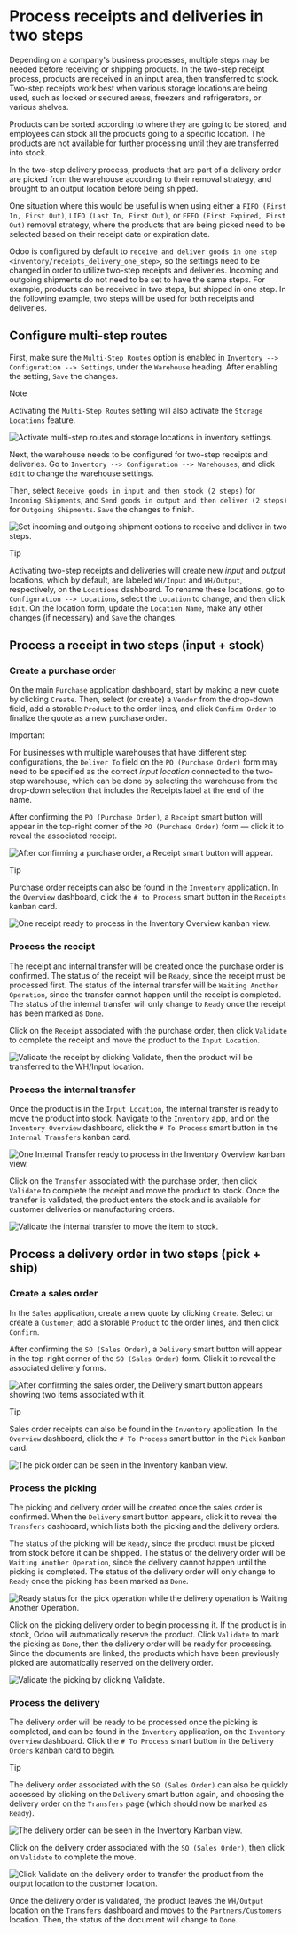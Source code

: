 # Process receipts and deliveries in two steps

<div id="inventory/receipts_delivery_two_steps">

Depending on a company's business processes, multiple steps may be
needed before receiving or shipping products. In the two-step receipt
process, products are received in an input area, then transferred to
stock. Two-step receipts work best when various storage locations are
being used, such as locked or secured areas, freezers and refrigerators,
or various shelves.

</div>

Products can be sorted according to where they are going to be stored,
and employees can stock all the products going to a specific location.
The products are not available for further processing until they are
transferred into stock.

In the two-step delivery process, products that are part of a delivery
order are picked from the warehouse according to their removal strategy,
and brought to an output location before being shipped.

One situation where this would be useful is when using either a `FIFO
(First In, First Out)`, `LIFO (Last In, First Out)`, or `FEFO (First
Expired, First Out)` removal strategy, where the products that are being
picked need to be selected based on their receipt date or expiration
date.

Odoo is configured by default to `receive and deliver goods in one step
<inventory/receipts_delivery_one_step>`, so the settings need to be
changed in order to utilize two-step receipts and deliveries. Incoming
and outgoing shipments do not need to be set to have the same steps. For
example, products can be received in two steps, but shipped in one step.
In the following example, two steps will be used for both receipts and
deliveries.

## Configure multi-step routes

First, make sure the `Multi-Step Routes` option is enabled in `Inventory
--> Configuration --> Settings`, under the `Warehouse` heading. After
enabling the setting, `Save` the changes.

<div class="note">

<div class="title">

Note

</div>

Activating the `Multi-Step Routes` setting will also activate the
`Storage
Locations` feature.

</div>

![Activate multi-step routes and storage locations in inventory
settings.](receipts_delivery_two_steps/multi-step-routes.png)

Next, the warehouse needs to be configured for two-step receipts and
deliveries. Go to `Inventory --> Configuration --> Warehouses`, and
click `Edit` to change the warehouse settings.

Then, select `Receive goods in input and then stock (2 steps)` for
`Incoming
Shipments`, and `Send goods in output and then deliver (2 steps)` for
`Outgoing
Shipments`. `Save` the changes to finish.

![Set incoming and outgoing shipment options to receive and deliver in
two steps.](receipts_delivery_two_steps/two-step-warehouse-config.png)

<div class="tip">

<div class="title">

Tip

</div>

Activating two-step receipts and deliveries will create new *input* and
*output* locations, which by default, are labeled `WH/Input` and
`WH/Output`, respectively, on the `Locations` dashboard. To rename these
locations, go to `Configuration
--> Locations`, select the `Location` to change, and then click `Edit`.
On the location form, update the `Location Name`, make any other changes
(if necessary) and `Save` the changes.

</div>

## Process a receipt in two steps (input + stock)

### Create a purchase order

On the main `Purchase` application dashboard, start by making a new
quote by clicking `Create`. Then, select (or create) a `Vendor` from the
drop-down field, add a storable `Product` to the order lines, and click
`Confirm Order` to finalize the quote as a new purchase order.

<div class="important">

<div class="title">

Important

</div>

For businesses with multiple warehouses that have different step
configurations, the `Deliver To` field on the `PO (Purchase Order)` form
may need to be specified as the correct *input location* connected to
the two-step warehouse, which can be done by selecting the warehouse
from the drop-down selection that includes the
<span class="title-ref">Receipts</span> label at the end of the name.

</div>

After confirming the `PO (Purchase Order)`, a `Receipt` smart button
will appear in the top-right corner of the `PO (Purchase Order)` form —
click it to reveal the associated receipt.

![After confirming a purchase order, a Receipt smart button will
appear.](receipts_delivery_two_steps/two-step-po-receipt.png)

<div class="tip">

<div class="title">

Tip

</div>

Purchase order receipts can also be found in the `Inventory`
application. In the `Overview` dashboard, click the `# to Process` smart
button in the `Receipts` kanban card.

![One receipt ready to process in the Inventory Overview kanban
view.](receipts_delivery_two_steps/two-step-receipts-kanban.png)

</div>

### Process the receipt

The receipt and internal transfer will be created once the purchase
order is confirmed. The status of the receipt will be `Ready`, since the
receipt must be processed first. The status of the internal transfer
will be `Waiting Another Operation`, since the transfer cannot happen
until the receipt is completed. The status of the internal transfer will
only change to `Ready` once the receipt has been marked as `Done`.

Click on the `Receipt` associated with the purchase order, then click
`Validate` to complete the receipt and move the product to the `Input
Location`.

![Validate the receipt by clicking Validate, then the product will be
transferred to the&#10;WH/Input
location.](receipts_delivery_two_steps/validate-two-step-receipt.png)

### Process the internal transfer

Once the product is in the `Input Location`, the internal transfer is
ready to move the product into stock. Navigate to the `Inventory` app,
and on the `Inventory
Overview` dashboard, click the `# To Process` smart button in the
`Internal
Transfers` kanban card.

![One Internal Transfer ready to process in the Inventory Overview
kanban view.](receipts_delivery_two_steps/transfer-two-step-kanban.png)

Click on the `Transfer` associated with the purchase order, then click
`Validate` to complete the receipt and move the product to stock. Once
the transfer is validated, the product enters the stock and is available
for customer deliveries or manufacturing orders.

![Validate the internal transfer to move the item to
stock.](receipts_delivery_two_steps/two-step-validate-transfer.png)

## Process a delivery order in two steps (pick + ship)

### Create a sales order

In the `Sales` application, create a new quote by clicking `Create`.
Select or create a `Customer`, add a storable `Product` to the order
lines, and then click `Confirm`.

After confirming the `SO (Sales Order)`, a `Delivery` smart button will
appear in the top-right corner of the `SO (Sales Order)` form. Click it
to reveal the associated delivery forms.

![After confirming the sales order, the Delivery smart button appears
showing two items&#10;associated with
it.](receipts_delivery_two_steps/two-step-sales-quote.png)

<div class="tip">

<div class="title">

Tip

</div>

Sales order receipts can also be found in the `Inventory` application.
In the `Overview` dashboard, click the `# To Process` smart button in
the `Pick` kanban card.

![The pick order can be seen in the Inventory kanban
view.](receipts_delivery_two_steps/two-step-pick-kanban.png)

</div>

### Process the picking

The picking and delivery order will be created once the sales order is
confirmed. When the `Delivery` smart button appears, click it to reveal
the `Transfers` dashboard, which lists both the picking and the delivery
orders.

The status of the picking will be `Ready`, since the product must be
picked from stock before it can be shipped. The status of the delivery
order will be `Waiting Another
Operation`, since the delivery cannot happen until the picking is
completed. The status of the delivery order will only change to `Ready`
once the picking has been marked as `Done`.

![Ready status for the pick operation while the delivery operation is
Waiting
Another&#10;Operation.](receipts_delivery_two_steps/two-step-status.png)

Click on the picking delivery order to begin processing it. If the
product is in stock, Odoo will automatically reserve the product. Click
`Validate` to mark the picking as `Done`, then the delivery order will
be ready for processing. Since the documents are linked, the products
which have been previously picked are automatically reserved on the
delivery order.

![Validate the picking by clicking
Validate.](receipts_delivery_two_steps/validate-two-step-pick.png)

### Process the delivery

The delivery order will be ready to be processed once the picking is
completed, and can be found in the `Inventory` application, on the
`Inventory Overview` dashboard. Click the `# To Process` smart button in
the `Delivery Orders` kanban card to begin.

<div class="tip">

<div class="title">

Tip

</div>

The delivery order associated with the `SO (Sales Order)` can also be
quickly accessed by clicking on the `Delivery` smart button again, and
choosing the delivery order on the `Transfers` page (which should now be
marked as `Ready`).

</div>

![The delivery order can be seen in the Inventory Kanban
view.](receipts_delivery_two_steps/deliver-two-step-kanban.png)

Click on the delivery order associated with the `SO (Sales Order)`, then
click on `Validate` to complete the move.

![Click Validate on the delivery order to transfer the product from the
output location to&#10;the customer
location.](receipts_delivery_two_steps/validate-two-step-delivery.png)

Once the delivery order is validated, the product leaves the `WH/Output`
location on the `Transfers` dashboard and moves to the
`Partners/Customers` location. Then, the status of the document will
change to `Done`.
